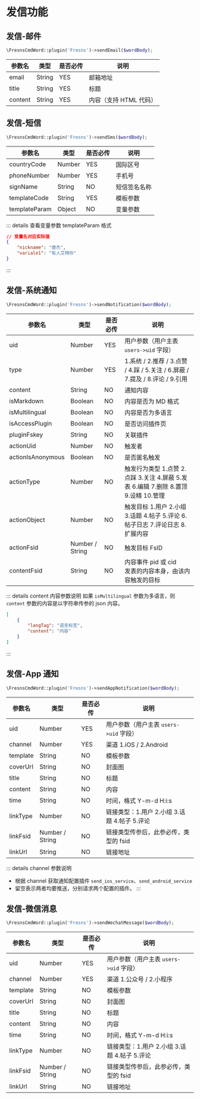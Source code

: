 # 发信功能

## 发信-邮件

```php
\FresnsCmdWord::plugin('Fresns')->sendEmail($wordBody);
```
| 参数名 | 类型 | 是否必传 | 说明 |
| --- | --- | --- | --- |
| email | String | YES | 邮箱地址 |
| title | String | YES | 标题 |
| content | String | YES | 内容（支持 HTML 代码） |

## 发信-短信

```php
\FresnsCmdWord::plugin('Fresns')->sendSms($wordBody);
```
| 参数名 | 类型 | 是否必传 | 说明 |
| --- | --- | --- | --- |
| countryCode | Number | YES | 国际区号 |
| phoneNumber | Number | YES | 手机号 |
| signName | String | NO | 短信签名名称 |
| templateCode | String | YES | 模板参数 |
| templateParam | Object | NO | 变量参数 |

::: details 查看变量参数 templateParam 格式
```json
// 变量名对应实际值
{
    "nickname": "唐杰",
    "variale1": "有人艾特你"
}
```
:::

## 发信-系统通知

```php
\FresnsCmdWord::plugin('Fresns')->sendNotification($wordBody);
```
| 参数名 | 类型 | 是否必传 | 说明 |
| --- | --- | --- | --- |
| uid | Number | YES | 用户参数（用户主表 `users->uid` 字段） |
| type | Number | YES | 1.系统 / 2.推荐 / 3.点赞 / 4.踩 / 5.关注 / 6.屏蔽 / 7.提及 / 8.评论 / 9.引用 |
| content | String | NO | 通知内容 |
| isMarkdown | Boolean | NO | 内容是否为 MD 格式 |
| isMultilingual | Boolean | NO | 内容是否为多语言 |
| isAccessPlugin | Boolean | NO | 是否访问插件页 |
| pluginFskey | String | NO | 关联插件 |
| actionUid | Number | NO | 触发者 |
| actionIsAnonymous | Boolean | NO | 是否匿名触发 |
| actionType | Number | NO | 触发行为类型 1.点赞 2.点踩 3.关注 4.屏蔽 5.发表 6.编辑 7.删除 8.置顶 9.设精 10.管理 |
| actionObject | Number | NO | 触发目标 1.用户 2.小组 3.话题 4.帖子 5.评论 6.帖子日志 7.评论日志 8.扩展内容 |
| actionFsid | Number / String | NO | 触发目标 FsID |
| contentFsid | String | NO | 内容事件 pid 或 cid<br>发表的内容本身，由该内容触发的目标 |

::: details content 内容参数说明
如果 `isMultilingual` 参数为多语言，则 `content` 参数的内容是以字符串传参的 json 内容。
```json
[
    {
        "langTag": "语言标签",
        "content": "内容"
    }
]
```
:::

## 发信-App 通知

```php
\FresnsCmdWord::plugin('Fresns')->sendAppNotification($wordBody);
```
| 参数名 | 类型 | 是否必传 | 说明 |
| --- | --- | --- | --- |
| uid | Number | YES | 用户参数（用户主表 `users->uid` 字段） |
| channel | Number | YES | 渠道 1.iOS / 2.Android |
| template | String | NO | 模板参数 |
| coverUrl | String | NO | 封面图 |
| title | String | NO | 标题 |
| content | String | NO | 内容 |
| time | String | NO | 时间，格式 Y-m-d H:i:s |
| linkType | Number | NO | 链接类型：1.用户 2.小组 3.话题 4.帖子 5.评论 |
| linkFsid | Number / String | NO | 链接类型传参后，此参必传，类型的 fsid |
| linkUrl | String | NO | 链接地址 |

::: details channel 参数说明
- 根据 channel 获取通知配置插件 `send_ios_service`、`send_android_service`
- 留空表示两者均要推送，分别请求两个配置的插件。
:::

## 发信-微信消息

```php
\FresnsCmdWord::plugin('Fresns')->sendWechatMessage($wordBody);
```
| 参数名 | 类型 | 是否必传 | 说明 |
| --- | --- | --- | --- |
| uid | Number | YES | 用户参数（用户主表 `users->uid` 字段） |
| channel | Number | YES | 渠道 1.公众号 / 2.小程序 |
| template | String | NO | 模板参数 |
| coverUrl | String | NO | 封面图 |
| title | String | NO | 标题 |
| content | String | NO | 内容 |
| time | String | NO | 时间，格式 Y-m-d H:i:s |
| linkType | Number | NO | 链接类型：1.用户 2.小组 3.话题 4.帖子 5.评论 |
| linkFsid | Number / String | NO | 链接类型传参后，此参必传，类型的 fsid |
| linkUrl | String | NO | 链接地址 |
